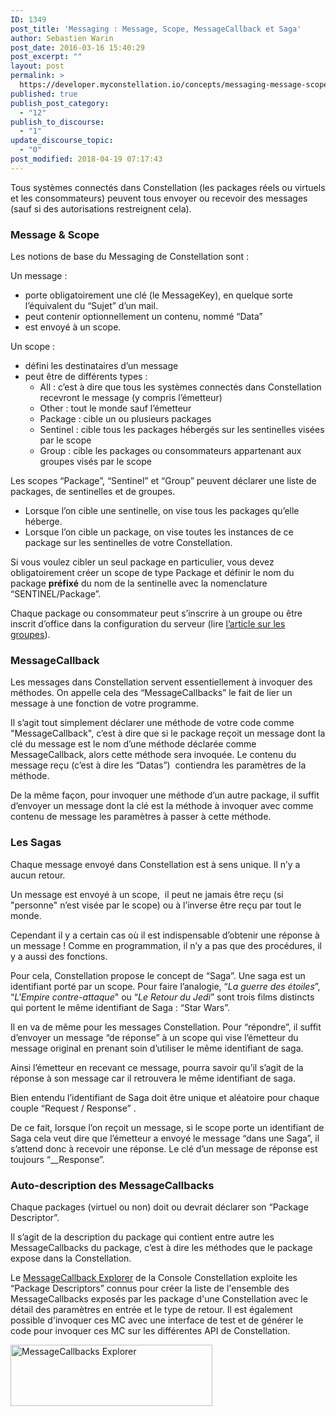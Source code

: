 ```yaml
---
ID: 1349
post_title: 'Messaging : Message, Scope, MessageCallback et Saga'
author: Sebastien Warin
post_date: 2016-03-16 15:40:29
post_excerpt: ""
layout: post
permalink: >
  https://developer.myconstellation.io/concepts/messaging-message-scope-messagecallback-saga/
published: true
publish_post_category:
  - "12"
publish_to_discourse:
  - "1"
update_discourse_topic:
  - "0"
post_modified: 2018-04-19 07:17:43
---
```

Tous systèmes connectés dans Constellation (les packages réels ou virtuels et les consommateurs) peuvent tous envoyer ou recevoir des messages (sauf si des autorisations restreignent cela).
<h3>Message &amp; Scope</h3>
Les notions de base du Messaging de Constellation sont :

Un message :
<ul>
 	<li>porte obligatoirement une clé (le MessageKey), en quelque sorte l’équivalent du “Sujet” d’un mail.</li>
 	<li>peut contenir optionnellement un contenu, nommé “Data”</li>
 	<li>est envoyé à un scope.</li>
</ul>
Un scope :
<ul>
 	<li>défini les destinataires d’un message</li>
 	<li>peut être de différents types :
<ul>
 	<li>All : c’est à dire que tous les systèmes connectés dans Constellation recevront le message (y compris l’émetteur)</li>
 	<li>Other : tout le monde sauf l’émetteur</li>
 	<li>Package : cible un ou plusieurs packages</li>
 	<li>Sentinel : cible tous les packages hébergés sur les sentinelles visées par le scope</li>
 	<li>Group : cible les packages ou consommateurs appartenant aux groupes visés par le scope</li>
</ul>
</li>
</ul>
Les scopes “Package”, “Sentinel” et “Group” peuvent déclarer une liste de packages, de sentinelles et de groupes.
<ul>
 	<li>Lorsque l’on cible une sentinelle, on vise tous les packages qu’elle héberge.</li>
 	<li>Lorsque l’on cible un package, on vise toutes les instances de ce package sur les sentinelles de votre Constellation.</li>
</ul>
Si vous voulez cibler un seul package en particulier, vous devez obligatoirement créer un scope de type Package et définir le nom du package <strong>préfixé</strong> du nom de la sentinelle avec la nomenclature “SENTINEL/Package”.

Chaque package ou consommateur peut s’inscrire à un groupe ou être inscrit d’office dans la configuration du serveur (lire <a href="/constellation-platform/constellation-server/fichier-de-configuration/">l’article sur les groupes</a>).
<h3>MessageCallback</h3>
Les messages dans Constellation servent essentiellement à invoquer des méthodes. On appelle cela des “MessageCallbacks” le fait de lier un message à une fonction de votre programme.

Il s’agit tout simplement déclarer une méthode de votre code comme "MessageCallback", c’est à dire que si le package reçoit un message dont la clé du message est le nom d’une méthode déclarée comme MessageCallback, alors cette méthode sera invoquée. Le contenu du message reçu (c’est à dire les “Datas”)  contiendra les paramètres de la méthode.

De la même façon, pour invoquer une méthode d’un autre package, il suffit d’envoyer un message dont la clé est la méthode à invoquer avec comme contenu de message les paramètres à passer à cette méthode.
<h3>Les Sagas</h3>
Chaque message envoyé dans Constellation est à sens unique. Il n’y a aucun retour.

Un message est envoyé à un scope,  il peut ne jamais être reçu (si "personne" n’est visée par le scope) ou à l’inverse être reçu par tout le monde.

Cependant il y a certain cas où il est indispensable d’obtenir une réponse à un message ! Comme en programmation, il n’y a pas que des procédures, il y a aussi des fonctions.

Pour cela, Constellation propose le concept de “Saga”. Une saga est un identifiant porté par un scope. Pour faire l’analogie, “<em>La guerre des étoiles</em>”, “<em>L'Empire contre-attaque</em>" ou “<em>Le Retour du Jedi</em>” sont trois films distincts qui portent le même identifiant de Saga : “Star Wars”.

Il en va de même pour les messages Constellation. Pour “répondre”, il suffit d’envoyer un message “de réponse” à un scope qui vise l’émetteur du message original en prenant soin d’utiliser le même identifiant de saga.

Ainsi l’émetteur en recevant ce message, pourra savoir qu’il s’agit de la réponse à son message car il retrouvera le même identifiant de saga.

Bien entendu l’identifiant de Saga doit être unique et aléatoire pour chaque couple “Request / Response” .

De ce fait, lorsque l’on reçoit un message, si le scope porte un identifiant de Saga cela veut dire que l’émetteur a envoyé le message “dans une Saga”, il s’attend donc à recevoir une réponse. Le clé d’un message de réponse est toujours “__Response”.
<h3>Auto-description des MessageCallbacks</h3>
Chaque packages (virtuel ou non) doit ou devrait déclarer son “Package Descriptor”.

Il s’agit de la description du package qui contient entre autre les MessageCallbacks du package, c’est à dire les méthodes que le package expose dans la Constellation.

Le <a href="/constellation-platform/constellation-console/messagecallbacks-explorer/">MessageCallback Explorer</a> de la Console Constellation exploite les “Package Descriptors” connus pour créer la liste de l'ensemble des MessageCallbacks exposés par les package d'une Constellation avec le détail des paramètres en entrée et le type de retour. Il est également possible d'invoquer ces MC avec une interface de test et de générer le code pour invoquer ces MC sur les différentes API de Constellation.

<a href="https://developer.myconstellation.io/wp-content/uploads/2017/05/image-59.png"><img class="wp-image-4600 aligncenter" title="MessageCallbacks Explorer" src="https://developer.myconstellation.io/wp-content/uploads/2017/05/image-59-300x91.png" alt="MessageCallbacks Explorer" width="323" height="98" /></a>